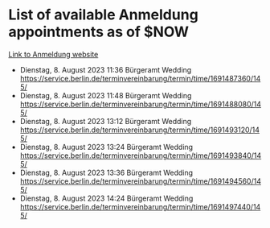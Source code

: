 # List of available Anmeldung appointments as of $NOW
[Link to Anmeldung website](https://service.berlin.de/terminvereinbarung/termin/tag.php?termin=1&anliegen[]=120686&dienstleisterlist=122210,122217,327316,122219,327312,122227,327314,122231,327346,122243,327348,122254,122252,329742,122260,329745,122262,329748,122271,327278,122273,327274,122277,327276,330436,122280,327294,122282,327290,122284,327292,122291,327270,122285,327266,122286,327264,122296,327268,150230,329760,122297,327286,122294,327284,122312,329763,122314,329775,122304,327330,122311,327334,122309,327332,317869,122281,327352,122279,329772,122283,122276,327324,122274,327326,122267,329766,122246,327318,122251,327320,122257,327322,122208,327298,122226,327300&herkunft=http%3A%2F%2Fservice.berlin.de%2Fdienstleistung%2F120686%2F)
- Dienstag, 8. August 2023 11:36 Bürgeramt Wedding https://service.berlin.de/terminvereinbarung/termin/time/1691487360/145/
- Dienstag, 8. August 2023 11:48 Bürgeramt Wedding https://service.berlin.de/terminvereinbarung/termin/time/1691488080/145/
- Dienstag, 8. August 2023 13:12 Bürgeramt Wedding https://service.berlin.de/terminvereinbarung/termin/time/1691493120/145/
- Dienstag, 8. August 2023 13:24 Bürgeramt Wedding https://service.berlin.de/terminvereinbarung/termin/time/1691493840/145/
- Dienstag, 8. August 2023 13:36 Bürgeramt Wedding https://service.berlin.de/terminvereinbarung/termin/time/1691494560/145/
- Dienstag, 8. August 2023 14:24 Bürgeramt Wedding https://service.berlin.de/terminvereinbarung/termin/time/1691497440/145/
